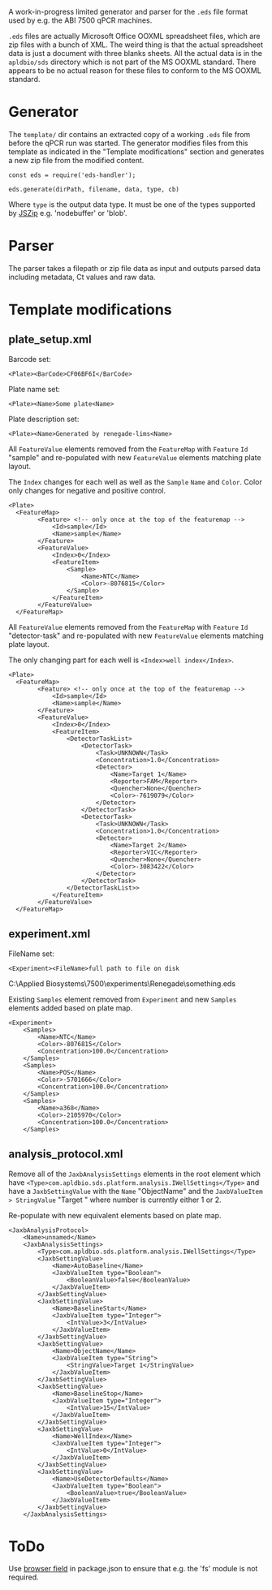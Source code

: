 A work-in-progress limited generator and parser for the `.eds` file format used by e.g. the ABI 7500 qPCR machines.

`.eds` files are actually Microsoft Office OOXML spreadsheet files, which are zip files with a bunch of XML. The weird thing is that the actual spreadsheet data is just a document with three blanks sheets. All the actual data is in the `apldbio/sds` directory which is not part of the MS OOXML standard. There appears to be no actual reason for these files to conform to the MS OOXML standard.

# Generator

The `template/` dir contains an extracted copy of a working `.eds` file from before the qPCR run was started. The generator modifies files from this template as indicated in the "Template modifications" section and generates a new zip file from the modified content.

```
const eds = require('eds-handler');

eds.generate(dirPath, filename, data, type, cb)
```

Where `type` is the output data type. It must be one of the types supported by [JSZip](https://stuk.github.io/jszip/documentation/api_jszip/generate_async.html) e.g. 'nodebuffer' or 'blob'.


# Parser

The parser takes a filepath or zip file data as input and outputs parsed data including metadata, Ct values and raw data.

# Template modifications

## plate_setup.xml

Barcode set:

```
<Plate><BarCode>CF06BF6I</BarCode>
```

Plate name set:

```
<Plate><Name>Some plate<Name>
```

Plate description set:

```
<Plate><Name>Generated by renegade-lims<Name>
```

All `FeatureValue` elements removed from the `FeatureMap` with `Feature` `Id` "sample" and re-populated with new `FeatureValue` elements matching plate layout.

The `Index` changes for each well as well as the `Sample` `Name` and `Color`. Color only changes for negative and positive control.

```
<Plate>
  <FeatureMap>
        <Feature> <!-- only once at the top of the featuremap -->
            <Id>sample</Id>
            <Name>sample</Name>
        </Feature>
        <FeatureValue>
            <Index>0</Index>
            <FeatureItem>
                <Sample>
                    <Name>NTC</Name>
                    <Color>-8076815</Color>
                </Sample>
            </FeatureItem>
        </FeatureValue>
  </FeatureMap>
```

All `FeatureValue` elements removed from the `FeatureMap` with `Feature` `Id` "detector-task" and re-populated with new `FeatureValue` elements matching plate layout.

The only changing part for each well is `<Index>well index</Index>`.

```
<Plate>
  <FeatureMap>
        <Feature> <!-- only once at the top of the featuremap -->
            <Id>sample</Id>
            <Name>sample</Name>
        </Feature>
        <FeatureValue>
            <Index>0</Index>
            <FeatureItem>
                <DetectorTaskList>
                    <DetectorTask>
                        <Task>UNKNOWN</Task>
                        <Concentration>1.0</Concentration>
                        <Detector>
                            <Name>Target 1</Name>
                            <Reporter>FAM</Reporter>
                            <Quencher>None</Quencher>
                            <Color>-7619079</Color>
                        </Detector>
                    </DetectorTask>
                    <DetectorTask>
                        <Task>UNKNOWN</Task>
                        <Concentration>1.0</Concentration>
                        <Detector>
                            <Name>Target 2</Name>
                            <Reporter>VIC</Reporter>
                            <Quencher>None</Quencher>
                            <Color>-3083422</Color>
                        </Detector>
                    </DetectorTask>
                </DetectorTaskList>>
            </FeatureItem>
        </FeatureValue>
  </FeatureMap>
```


## experiment.xml


FileName set:

```
<Experiment><FileName>full path to file on disk
```
C:\Applied Biosystems\7500\experiments\Renegade\something.eds


Existing `Samples` element removed from `Experiment` and new `Samples` elements added based on plate map.

```
<Experiment>
    <Samples>
        <Name>NTC</Name>
        <Color>-8076815</Color>
        <Concentration>100.0</Concentration>
    </Samples>
    <Samples>
        <Name>POS</Name>
        <Color>-5701666</Color>
        <Concentration>100.0</Concentration>
    </Samples>
    <Samples>
        <Name>a368</Name>
        <Color>-2105970</Color>
        <Concentration>100.0</Concentration>
    </Samples>
```

## analysis_protocol.xml

Remove all of the `JaxbAnalysisSettings` elements in the root element which have `<Type>com.apldbio.sds.platform.analysis.IWellSettings</Type>` and have a `JaxbSettingValue` with the `Name` "ObjectName" and the `JaxbValueItem > StringValue` "Target <number>" where number is currently either 1 or 2.

Re-populate with new equivalent elements based on plate map.

```
<JaxbAnalysisProtocol>
    <Name>unnamed</Name>
    <JaxbAnalysisSettings>
        <Type>com.apldbio.sds.platform.analysis.IWellSettings</Type>
        <JaxbSettingValue>
            <Name>AutoBaseline</Name>
            <JaxbValueItem type="Boolean">
                <BooleanValue>false</BooleanValue>
            </JaxbValueItem>
        </JaxbSettingValue>
        <JaxbSettingValue>
            <Name>BaselineStart</Name>
            <JaxbValueItem type="Integer">
                <IntValue>3</IntValue>
            </JaxbValueItem>
        </JaxbSettingValue>
        <JaxbSettingValue>
            <Name>ObjectName</Name>
            <JaxbValueItem type="String">
                <StringValue>Target 1</StringValue>
            </JaxbValueItem>
        </JaxbSettingValue>
        <JaxbSettingValue>
            <Name>BaselineStop</Name>
            <JaxbValueItem type="Integer">
                <IntValue>15</IntValue>
            </JaxbValueItem>
        </JaxbSettingValue>
        <JaxbSettingValue>
            <Name>WellIndex</Name>
            <JaxbValueItem type="Integer">
                <IntValue>0</IntValue>
            </JaxbValueItem>
        </JaxbSettingValue>
        <JaxbSettingValue>
            <Name>UseDetectorDefaults</Name>
            <JaxbValueItem type="Boolean">
                <BooleanValue>true</BooleanValue>
            </JaxbValueItem>
        </JaxbSettingValue>
    </JaxbAnalysisSettings>
```

# ToDo

Use [browser field](https://github.com/OOP-Code-Bunny/browserify-handbook#browser-field) in package.json to ensure that e.g. the 'fs' module is not required.


